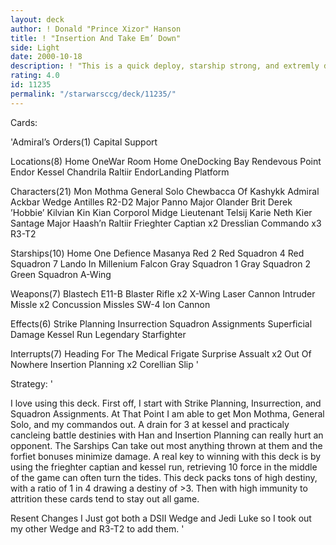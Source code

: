 ```yaml
---
layout: deck
author: ! Donald "Prince Xizor" Hanson
title: ! "Insertion And Take Em’ Down"
side: Light
date: 2000-10-18
description: ! "This is a quick deploy, starship strong, and extremly defensive deck.The main Idea is to take control of the systems and sweep through with aground assualt."
rating: 4.0
id: 11235
permalink: "/starwarsccg/deck/11235/"
---
```

Cards: 

'Admiral’s Orders(1)
Capital Support

Locations(8)
Home OneWar Room
Home OneDocking Bay
Rendevous Point
Endor
Kessel
Chandrila
Raltiir
EndorLanding Platform

Characters(21)
Mon Mothma
General Solo
Chewbacca Of Kashykk
Admiral Ackbar
Wedge Antilles
R2-D2
Major Panno
Major Olander Brit
Derek ’Hobbie’ Kilvian
Kin Kian
Corporol Midge
Lieutenant Telsij
Karie Neth
Kier Santage
Major Haash’n
Raltiir Frieghter Captian x2
Dresslian Commando x3
R3-T2

Starships(10)
Home One
Defience
Masanya
Red 2
Red Squadron 4
Red Squadron 7
Lando In Millenium Falcon
Gray Squadron 1
Gray Squadron 2
Green Squadron A-Wing

Weapons(7)
Blastech E11-B Blaster Rifle x2
X-Wing Laser Cannon
Intruder Missle x2
Concussion Missles
SW-4 Ion Cannon

Effects(6)
Strike Planning
Insurrection
Squadron Assignments
Superficial Damage
Kessel Run
Legendary Starfighter

Interrupts(7)
Heading For The Medical Frigate
Surprise Assualt x2
Out Of Nowhere
Insertion Planning x2
Corellian Slip '

Strategy: '

I love using this deck.
First off, I start with Strike Planning, Insurrection, and Squadron
Assignments.  At That Point I am able to get Mon Mothma, General Solo, and
my commandos out.
A drain for 3 at kessel and practicaly cancleing battle
destinies with Han and Insertion Planning can really hurt an opponent.
The Sarships Can take out most anything thrown at them and the forfiet
bonuses minimize damage. A real key to winning with this deck is by
using the frieghter captian and kessel run, retrieving 10 force in the
middle of the game can often turn the tides. This deck packs tons of high
destiny, with a ratio of 1 in 4 drawing a destiny of >3. Then with high
immunity to attrition these cards tend to stay out all game.


Resent Changes
I Just got both a DSII Wedge and Jedi Luke so I took out my other Wedge and R3-T2 to add them. '
